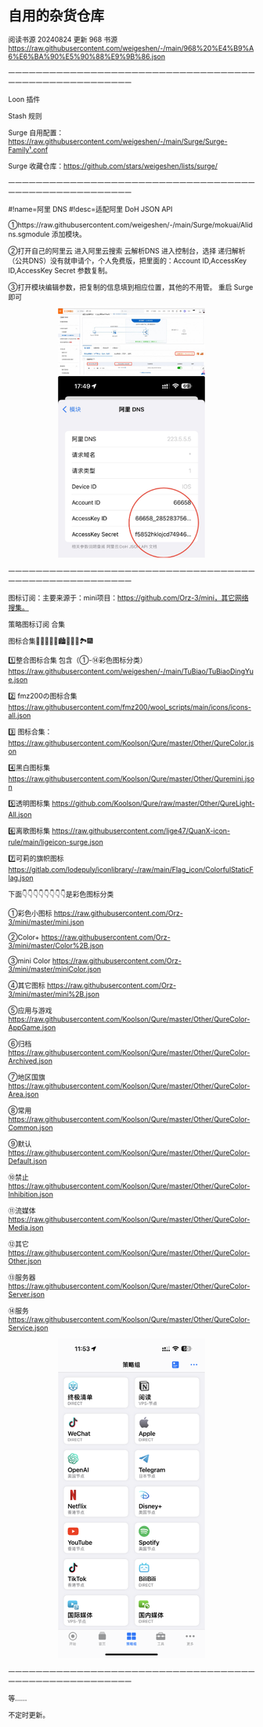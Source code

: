 # 自用的杂货仓库


阅读书源
20240824 更新 968 书源
https://raw.githubusercontent.com/weigeshen/-/main/968%20%E4%B9%A6%E6%BA%90%E5%90%88%E9%9B%86.json


一一一一一一一一一一一一一一一一一一一一一一一一一一一一一一一一一一一一一一一一一一一一一一一一一一一一一一

 Loon 插件


Stash 规则



Surge 自用配置：https://raw.githubusercontent.com/weigeshen/-/main/Surge/Surge-Family¹.conf

Surge 收藏仓库：https://github.com/stars/weigeshen/lists/surge/


一一一一一一一一一一一一一一一一一一一一一一一一一一一一一一一一一一一一一一一一一一一一一一一一一一一一一一

#!name=阿里 DNS
#!desc=适配阿里 DoH JSON API

①https://raw.githubusercontent.com/weigeshen/-/main/Surge/mokuai/Alidns.sgmodule
添加模块。

②打开自己的阿里云 进入阿里云搜索 云解析DNS 进入控制台，选择 递归解析（公共DNS）没有就申请个，个人免费版，把里面的：Account ID,AccessKey ID,AccessKey Secret 参数复制。

③打开模块编辑参数，把复制的信息填到相应位置，其他的不用管。 重启 Surge 即可


<p align="center">
<img src="https://raw.githubusercontent.com/weigeshen/-/main/Surge/TuPian/IMG_4589.jpeg" width="300"></img>
<img src="https://raw.githubusercontent.com/weigeshen/-/main/Surge/TuPian/IMG_4591.jpeg" width="300"></img>
</p>

一一一一一一一一一一一一一一一一一一一一一一一一一一一一一一一一一一一一一一一一一一一一一一一一一一一一一一

图标订阅：主要来源于：mini项目：https://github.com/Orz-3/mini，其它网络搜集。

 策略图标订阅 合集

图标合集🌄🌆🌁🗾🌠🏙️🎑🎇🌃🏞️🎆

1️⃣整合图标合集 包含（①-⑭彩色图标分类）https://raw.githubusercontent.com/weigeshen/-/main/TuBiao/TuBiaoDingYue.json

2️⃣ fmz200の图标合集 https://raw.githubusercontent.com/fmz200/wool_scripts/main/icons/icons-all.json

3️⃣ 图标合集：https://raw.githubusercontent.com/Koolson/Qure/master/Other/QureColor.json

4️⃣黑白图标集 https://raw.githubusercontent.com/Koolson/Qure/master/Other/Quremini.json

5️⃣透明图标集 https://github.com/Koolson/Qure/raw/master/Other/QureLight-All.json

6️⃣离歌图标集 https://raw.githubusercontent.com/lige47/QuanX-icon-rule/main/ligeicon-surge.json

7️⃣可莉的旗帜图标 https://gitlab.com/lodepuly/iconlibrary/-/raw/main/Flag_icon/ColorfulStaticFlag.json

下面👇👇👇👇👇👇👇👇是彩色图标分类

①彩色小图标 https://raw.githubusercontent.com/Orz-3/mini/master/mini.json

②Color+ https://raw.githubusercontent.com/Orz-3/mini/master/Color%2B.json

③mini Color https://raw.githubusercontent.com/Orz-3/mini/master/miniColor.json

④其它图标 https://raw.githubusercontent.com/Orz-3/mini/master/mini%2B.json

⑤应用与游戏 https://raw.githubusercontent.com/Koolson/Qure/master/Other/QureColor-AppGame.json

⑥归档 https://raw.githubusercontent.com/Koolson/Qure/master/Other/QureColor-Archived.json

⑦地区国旗 https://raw.githubusercontent.com/Koolson/Qure/master/Other/QureColor-Area.json

⑧常用 https://raw.githubusercontent.com/Koolson/Qure/master/Other/QureColor-Common.json

⑨默认 https://raw.githubusercontent.com/Koolson/Qure/master/Other/QureColor-Default.json

⑩禁止 https://raw.githubusercontent.com/Koolson/Qure/master/Other/QureColor-Inhibition.json

⑪流媒体 https://raw.githubusercontent.com/Koolson/Qure/master/Other/QureColor-Media.json

⑫其它 https://raw.githubusercontent.com/Koolson/Qure/master/Other/QureColor-Other.json

⑬服务器 https://raw.githubusercontent.com/Koolson/Qure/master/Other/QureColor-Server.json

⑭服务 https://raw.githubusercontent.com/Koolson/Qure/master/Other/QureColor-Service.json

<p align="center">
<img src="https://raw.githubusercontent.com/weigeshen/-/main/Surge/TuPian/IMG_4635.png" width="300"></img>
</p>
一一一一一一一一一一一一一一一一一一一一一一一一一一一一一一一一一一一一一一一一一一一一一一一一一一一一一一

等……


不定时更新。
